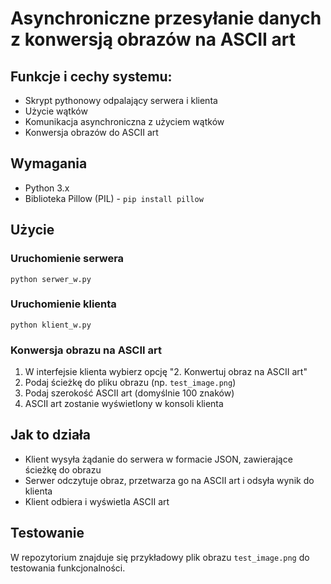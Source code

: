 # Asynchroniczne przesyłanie danych z konwersją obrazów na ASCII art

## Funkcje i cechy systemu:
- Skrypt pythonowy odpalający serwera i klienta
- Użycie wątków
- Komunikacja asynchroniczna z użyciem wątków
- Konwersja obrazów do ASCII art

## Wymagania
- Python 3.x
- Biblioteka Pillow (PIL) - `pip install pillow`

## Użycie

### Uruchomienie serwera
```
python serwer_w.py
```

### Uruchomienie klienta
```
python klient_w.py
```

### Konwersja obrazu na ASCII art
1. W interfejsie klienta wybierz opcję "2. Konwertuj obraz na ASCII art"
2. Podaj ścieżkę do pliku obrazu (np. `test_image.png`)
3. Podaj szerokość ASCII art (domyślnie 100 znaków)
4. ASCII art zostanie wyświetlony w konsoli klienta

## Jak to działa
- Klient wysyła żądanie do serwera w formacie JSON, zawierające ścieżkę do obrazu
- Serwer odczytuje obraz, przetwarza go na ASCII art i odsyła wynik do klienta
- Klient odbiera i wyświetla ASCII art

## Testowanie
W repozytorium znajduje się przykładowy plik obrazu `test_image.png` do testowania funkcjonalności.
